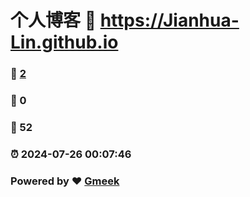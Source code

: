 # 个人博客 :link: https://Jianhua-Lin.github.io 
### :page_facing_up: [2](https://Jianhua-Lin.github.io/tag.html) 
### :speech_balloon: 0 
### :hibiscus: 52 
### :alarm_clock: 2024-07-26 00:07:46 
### Powered by :heart: [Gmeek](https://github.com/Meekdai/Gmeek)
